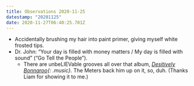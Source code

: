 ```yaml
---
title: Observations 2020-11-25
datestamp: "20201125"
date: 2020-11-27T06:40:25.701Z
---
```

- Accidentally brushing my hair into paint primer, giving myself white frosted tips.
- Dr. John: “Your day is filled with money matters / My day is filled with sound” (“Go Tell the People”).
	- There are unbeLIEVable grooves all over that album, *[Desitively Bonnaroo](https://www.youtube.com/playlist?list=OLAK5uy_kbJAX8vT8P44EowTu6PUi54P6s4oUKFo8){: .music}*. The Meters back him up on it, so, duh. (Thanks Liam for showing it to me.)